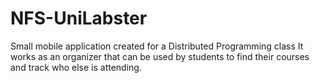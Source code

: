# NFS-UniLabster
Small mobile application created for a Distributed Programming class
It works as an organizer that can be used by students to find their courses and track who else is attending.
